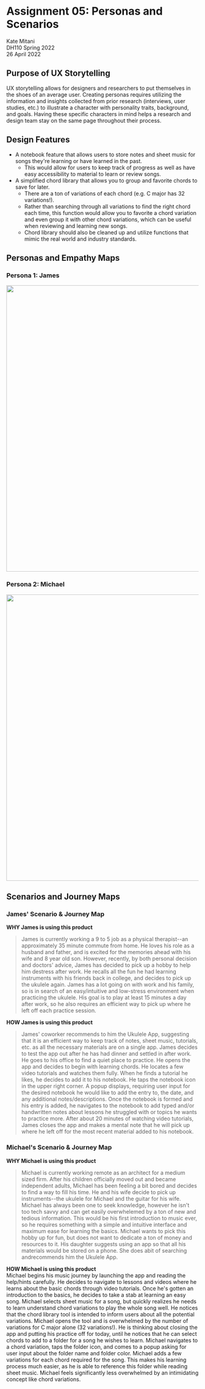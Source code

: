 # Assignment 05: Personas and Scenarios
Kate Mitani  
DH110 Spring 2022  
26 April 2022  

## Purpose of UX Storytelling
UX storytelling allows for designers and researchers to put themselves in the shoes of an average user. Creating personas requires utilizing the information and insights collected from prior research (interviews, user studies, etc.) to illustrate a character with personality traits, background, and goals. Having these specific characters in mind helps a research and design team stay on the same page throughout their process. 

## Design Features
- A notebook feature that allows users to store notes and sheet music for songs they're learning or have learned in the past.
  - This would allow for users to keep track of progress as well as have easy accessibility to material to learn or review songs.
- A simplified chord library that allows you to group and favorite chords to save for later.
  - There are a ton of variations of each chord (e.g. C major has 32 variations!).
  - Rather than searching through all variations to find the right chord each time, this function would allow you to favorite a chord variation and even group it with other chord variations, which can be useful when reviewing and learning new songs.  
  - Chord library should also be cleaned up and utilize functions that mimic the real world and industry standards. 
  
## Personas and Empathy Maps
### Persona 1: James
<img src="https://user-images.githubusercontent.com/102703477/165414910-49b8fc0d-273c-4536-bef9-0a6806c81276.png" width="750">

### Persona 2: Michael
<img src="https://user-images.githubusercontent.com/102703477/165414915-1011227f-3402-44cf-8072-91393c1a2a43.png" width="750">

## Scenarios and Journey Maps
### James' Scenario & Journey Map
**WHY James is using this product**
> James is currently working a 9 to 5 job as a physical therapist--an approximately 35 minute commute from home. He loves his role as a husband and father, and is excited for the memories ahead with his wife and 8 year old son. However, recently, by both personal decision and doctors' advice, James has decided to pick up a hobby to help him destress after work. He recalls all the fun he had learning instruments with his friends back in college, and decides to pick up the ukulele again. James has a lot going on with work and his family, so is in search of an easy/intuitive and low-stress environment when practicing the ukulele. His goal is to play at least 15 minutes a day after work, so he also requires an efficient way to pick up where he left off each practice session.  <br/>

**HOW James is using this product**
> James' coworker recommends to him the Ukulele App, suggesting that it is an efficient way to keep track of notes, sheet music, tutorials, etc. as all the necessary materials are on a single app. James decides to test the app out after he has had dinner and settled in after work. He goes to his office to find a quiet place to practice. He opens the app and decides to begin with learning chords. He locates a few video tutorials and watches them fully. When he finds a tutorial he likes, he decides to add it to his notebook. He taps the notebook icon in the upper right corner. A popup displays, requiring user input for the desired notebook he would like to add the entry to, the date, and any additional notes/descriptions. Once the notebook is formed and his entry is added, he navigates to the notebook to add typed and/or handwritten notes about lessons he struggled with or topics he wants to practice more. After about 20 minutes of watching video tutorials, James closes the app and makes a mental note that he will pick up where he left off for the most recent material added to his notebook.

### Michael's Scenario & Journey Map  
**WHY Michael is using this product**  
> Michael is currently working remote as an architect for a medium sized firm. After his children officially moved out and became independent adults, Michael has been feeling a bit bored and decides to find a way to fill his time. He and his wife decide to pick up instruments--the ukulele for Michael and the guitar for his wife. Michael has always been one to seek knowledge, however he isn't too tech savvy and can get easily overwhelemed by a ton of new and tedious information. This would be his first introduction to music ever, so he requires something with a simple and intuitive interface and maximum ease for learning the basics. Michael wants to pick this hobby up for fun, but does not want to dedicate a ton of money and resources to it. His daughter suggests using an app so that all his materials would be stored on a phone. She does abit of searching andrecommends him the Ukulele App. <br/>  

**HOW Michael is using this product**  
Michael begins his music journey by launching the app and reading the help/hints carefully. He decides to navigate to lessons and videos where he learns about the basic chords through video tutorials. Once he's gotten an introduction to the basics, he decides to take a stab at learning an easy song. Michael selects sheet music for a song, but quickly realizes he needs to learn understand chord variations to play the whole song well. He notices that the chord library tool is intended to inform users about all the potential variations. Michael opens the tool and is overwhelmed by the number of variations for C major alone (32 variations!). He is thinking about closing the app and putting his practice off for today, until he notices that he can select chords to add to a folder for a song he wishes to learn. Michael navigates to a chord variation, taps the folder icon, and comes to a popup asking for user input about the folder name and folder color. Michael adds a few variations for each chord required for the song. This makes his learning process much easier, as he is able to reference this folder while reading sheet music. Michael feels significantly less overwhelmed by an intimidating concept like chord variations.

